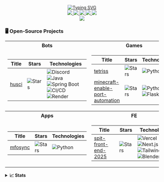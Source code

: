 <p align="center">
<a href="https://github.com/nhathuynguyen19">
    <img src="https://readme-typing-svg.demolab.com?font=Consolas&size=18&duration=2000&color=FFFFFF&pause=100&multiline=true&width=500&height=80&lines=Nhat+Huy+Nguyen;Software+Engineering+Student;Bots+%7C+Games" alt="Typing SVG" />
</a>
<br>
<a href="https://www.instagram.com/_nhathuynguyen_/">
	<img src="https://img.shields.io/badge/Instagram-f56161?style=flat&labelColor=f56161&logo=instagram&logoColor=white">
</a>
<a href="https://www.facebook.com/nhathuynguyenn">
	<img src="https://img.shields.io/badge/-Facebook-1ca0f1?style=flat&labelColor=1ca0f1&logo=facebook&logoColor=white&link=https://www.facebook.com/nhathuynguyenn">
	</a>
<a href="https://www.tiktok.com/@_nhathuynguyen">
	<img src="https://img.shields.io/badge/-TikTok-000000?style=flat&labelColor=000000&logo=tiktok&logoColor=white&link=https://www.tiktok.com/@_nhathuynguyen">
	</a>
<a href="https://discord.gg/uREcgFRm">
	<img src="https://img.shields.io/badge/Discord-7289DA?style=flat&logo=discord&logoColor=white&link=https://discord.gg/3GhWXn4S">
</a>
<a href="https://www.youtube.com/@nhathuy_nguyen">
	<img src="https://img.shields.io/badge/YouTube-FF0000?style=flat&logo=youtube&logoColor=white&link=https://www.youtube.com/@nhathuy_nguyen">
</a>
<br>
<a href="https://github.com/nhathuynguyen19">
    <img src="https://github-stats-alpha.vercel.app/api?username=nhathuynguyen19&cc=22272e&tc=FFFFFF&ic=fff&bc=0000">
</a>
</p>

### 🖥️ Open-Source Projects
<table>
<tr><th>Bots</th><th>Games</th></tr>
<tr><td>

| Title | Stars | Technologies |
| -- | -- | -- | 
| [husci](https://github.com/nhathuynguyen19/husci-2) | ![Stars](https://img.shields.io/github/stars/nhathuynguyen19/husci-2?style=flat-square&labelColor=black) | ![Discord](https://img.shields.io/badge/API-black?style=flat-square&logo=discord) ![Java](https://img.shields.io/badge/Java-black?style=flat-square&logo=java) <br> ![Spring Boot](https://img.shields.io/badge/Spring&nbsp;Boot-black?style=flat-square&logo=springboot) <br> ![CI/CD](https://img.shields.io/badge/CI/CD-black?style=flat-square&logo=githubactions) ![Render](https://img.shields.io/badge/Render-black?style=flat-square&logo=render) | 

</td><td>

| Title | Stars | Technologies |
| -- | -- | -- | 
| [tetriss](https://github.com/nhathuynguyen19/Tetris.git) | ![Stars](https://img.shields.io/github/stars/nhathuynguyen19/Tetris?style=flat-square&labelColor=black) | ![Python](https://img.shields.io/badge/Python-black?style=flat-square&logo=python) |
| [minecraft-enable-port-automation](https://github.com/nhathuynguyen19/minecraft-enable-port-automation.git) | ![Stars](https://img.shields.io/github/stars/nhathuynguyen19/minecraft-enable-port-automation?style=flat-square&labelColor=black) | ![Python](https://img.shields.io/badge/Python-black?style=flat-square&logo=python) ![Flask](https://img.shields.io/badge/Flask-black?style=flat-square&logo=flask) |
   
</td></tr>
<tr><th>Apps</th><th>FE</th></tr>
<tr><td>

| Title | Stars | Technologies |
| -- | -- | -- | 
| [mfosync](https://github.com/nhathuynguyen19/Mfosync.git) | ![Stars](https://img.shields.io/github/stars/nhathuynguyen19/mfosync?style=flat-square&labelColor=black) | ![Python](https://img.shields.io/badge/Python-black?style=flat-square&logo=python) |
  
</td>
<td>

| Title | Stars | Technologies |
| -- | -- | -- | 
| [spit-front-end-2025](https://github.com/nhathuynguyen19/spit-front-end-2025) | ![Stars](https://img.shields.io/github/stars/nhathuynguyen19/spit-front-end-2025?style=flat-square&labelColor=black) | ![Vercel](https://img.shields.io/badge/Vercel-black?style=flat-square&logo=vercel)  ![Next.js](https://img.shields.io/badge/Next.js-black?style=flat-square&logo=nextdotjs) <br /> ![Tailwind CSS](https://img.shields.io/badge/Tailwind_CSS-06B6D4?style=flat-square&logo=tailwindcss&logoColor=white) ![Blender](https://img.shields.io/badge/Blender-F5792A?style=flat-square&logo=blender&logoColor=white)| 

</td>
</tr>
</table>

<details>
<summary><strong>📈 Stats</strong></summary>
<br>
My Github Stats

![](http://github-profile-summary-cards.vercel.app/api/cards/profile-details?username=nhathuynguyen19&theme=dark)
<br>
![](http://github-profile-summary-cards.vercel.app/api/cards/repos-per-language?username=nhathuynguyen19&theme=dark) 
![](http://github-profile-summary-cards.vercel.app/api/cards/most-commit-language?username=nhathuynguyen19&theme=dark)

</details>

